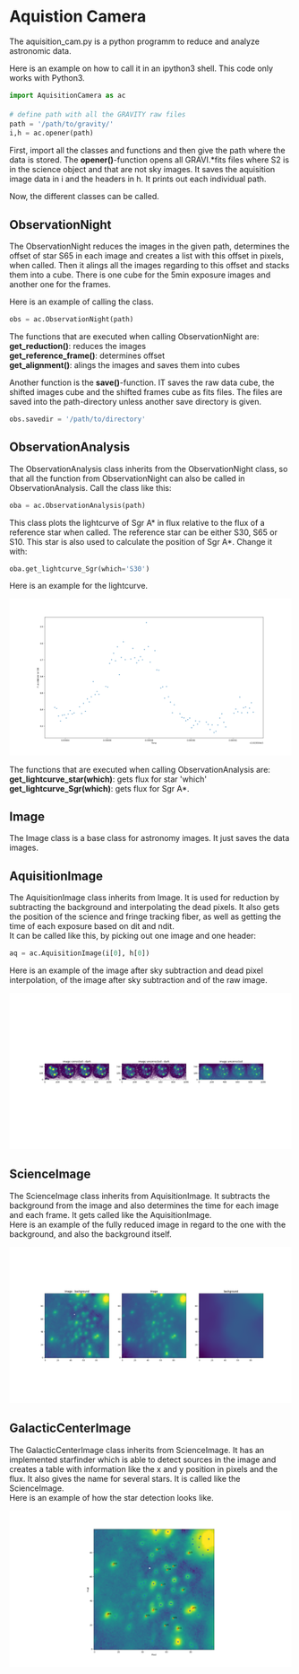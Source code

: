 # Aquistion Camera

The aquisition_cam.py is a python programm to reduce and analyze astronomic data.

Here is an example on how to call it in an ipython3 shell. This code only works with Python3.

```python
import AquisitionCamera as ac

# define path with all the GRAVITY raw files
path = '/path/to/gravity/'
i,h = ac.opener(path)
```

First, import all the classes and functions and then give the path where the data is stored.
The **opener()**-function opens all GRAVI.*fits files where S2 is in the science object and that are not sky images. It saves the aquisition image data in i and the headers in h. It prints out each individual path.

Now, the different classes can be called.

## ObservationNight
The ObservationNight reduces the images in the given path, determines the offset of star S65 in each image and creates a list with this offset in pixels, when called.
Then it alings all the images regarding to this offset and stacks them into a cube. There is one cube for the 5min exposure images and another one for the frames.

Here is an example of calling the class.

```python
obs = ac.ObservationNight(path)
```

The functions that are executed when calling ObservationNight are:   
**get_reduction()**: reduces the images  
**get_reference_frame()**: determines offset  
**get_alignment()**: alings the images and saves them into cubes  

Another function is the **save()**-function. IT saves the raw data cube, the shifted images cube and the shifted frames cube as fits files. The files are saved into the path-directory unless another save directory is given.

```python
obs.savedir = '/path/to/directory'
```

## ObservationAnalysis 
The ObservationAnalysis class inherits from the ObservationNight class, so that all the function from ObservationNight can also be called in ObservationAnalysis. Call the class like this:

```python
oba = ac.ObservationAnalysis(path)
```

This class plots the lightcurve of Sgr A* in flux relative to the flux of a reference star when called. The reference star can be either S30, S65 or S10. This star is also used to calculate the position of Sgr A*. Change it with:

```python
oba.get_lightcurve_Sgr(which='S30')
```

Here is an example for the lightcurve.

![alt text](https://github.com/Sebastiano-von-Fellenberg/AquisitionCamera/blob/master/figures/lightcurve_easter.png)


The functions that are executed when calling ObservationAnalysis are:   
**get_lightcurve_star(which)**: gets flux for star 'which'  
**get_lightcurve_Sgr(which)**: gets flux for Sgr A*. 


## Image
The Image class is a base class for astronomy images. It just saves the data images.


## AquisitionImage
The AquisitionImage class inherits from Image. It is used for reduction by subtracting the background and interpolating the dead pixels. It also gets the position of the science and fringe tracking fiber, as well as getting the time of each exposure based on dit and ndit.  
It can be called like this, by picking out one image and one header:   

```python
aq = ac.AquisitionImage(i[0], h[0])
```

Here is an example of the image after sky subtraction and dead pixel interpolation, of the image after sky subtraction and of the raw image.



![alt text](https://github.com/Sebastiano-von-Fellenberg/AquisitionCamera/blob/master/figures/aq_corrected.png)


## ScienceImage
The ScienceImage class inherits from AquisitionImage. It subtracts the background from the image and also determines the time for each image and each frame. It gets called like the AquisitionImage.  
Here is an example of the fully reduced image in regard to the one with the background, and also the background itself.

![alt text](https://github.com/Sebastiano-von-Fellenberg/AquisitionCamera/blob/master/figures/sc_imageback.png)


## GalacticCenterImage
The GalacticCenterImage class inherits from ScienceImage. It has an implemented starfinder which is able to detect sources in the image and creates a table with information like the x and y position in pixels and the flux. It also gives the name for several stars. It is called like the ScienceImage.  
Here is an example of how the star detection looks like.

![alt text](https://github.com/Sebastiano-von-Fellenberg/AquisitionCamera/blob/master/figures/example_found_stars_names.png)
